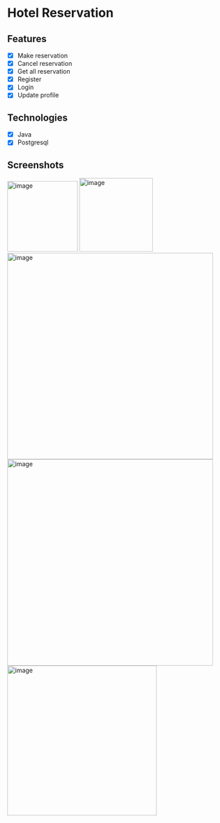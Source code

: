 # Hotel Reservation

## Features

* [x] Make reservation
* [x] Cancel reservation
* [x] Get all reservation
* [x] Register
* [x] Login
* [x] Update profile

## Technologies

* [x] Java
* [x] Postgresql

## Screenshots

<img width="161" alt="image" src="https://github.com/sahinalp/HotelReservation/assets/112012287/fe707571-64b4-40b3-83c0-597576408108"> <img width="168" alt="image" src="https://github.com/sahinalp/HotelReservation/assets/112012287/9a72ef35-912f-4c62-9aab-75b872509ed3"> 
<img width="471" alt="image" src="https://github.com/sahinalp/HotelReservation/assets/112012287/63543fb0-5187-4616-9590-90af561f46ba">
<img width="471" alt="image" src="https://github.com/sahinalp/HotelReservation/assets/112012287/0c10d622-49f7-4f60-b9d6-65312afcdac9">
<img width="342" alt="image" src="https://github.com/sahinalp/HotelReservation/assets/112012287/0e3ee40c-3370-480c-8699-7eef54bb38df">




